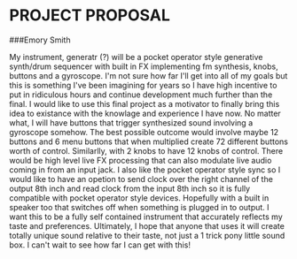 # PROJECT PROPOSAL
 
###Emory Smith

My instrument, generatr (?) will be a pocket operator style generative synth/drum sequencer with built in FX implementing fm synthesis, knobs, buttons and a gyroscope. I'm not sure how far I'll get into all of my goals but this is something I've been imagining for years so I have high incentive to put in ridiculous hours and continue development much further than the final. I would like to use this final project as a motivator to finally bring this idea to existance with the knowlage and experience I have now. No matter what, I will have buttons that trigger synthesized sound involving a gyroscope somehow. The best possible outcome would involve maybe 12 buttons and 6 menu buttons that when multiplied create 72 different buttons worth of control. Similarlly, with 2 knobs to have 12 knobs of control. There would be high level live FX processing that can also modulate live audio coming in from an input jack. I also like the pocket operator style sync so I would like to have an opetion to send clock over the right channel of the output 8th inch and read clock from the input 8th inch so it is fully compatible with pocket operator style devices. Hopefully with a built in speaker too that switches off when something is plugged in to output. I want this to be a fully self contained instrument that accurately reflects my taste and preferences. Ultimately, I hope that anyone that uses it will create totally unique sound relative to their taste, not just a 1 trick pony little sound box. I can't wait to see how far I can get with this!